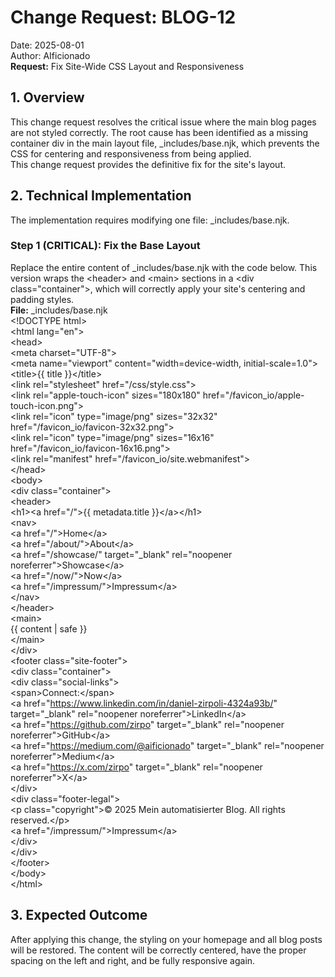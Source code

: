 # **Change Request: BLOG-12**

Date: 2025-08-01  
Author: AIficionado  
**Request:** Fix Site-Wide CSS Layout and Responsiveness

## **1\. Overview**

This change request resolves the critical issue where the main blog pages are not styled correctly. The root cause has been identified as a missing container div in the main layout file, \_includes/base.njk, which prevents the CSS for centering and responsiveness from being applied.  
This change request provides the definitive fix for the site's layout.

## **2\. Technical Implementation**

The implementation requires modifying one file: \_includes/base.njk.

### **Step 1 (CRITICAL): Fix the Base Layout**

Replace the entire content of \_includes/base.njk with the code below. This version wraps the \<header\> and \<main\> sections in a \<div class="container"\>, which will correctly apply your site's centering and padding styles.  
**File:** \_includes/base.njk  
\<\!DOCTYPE html\>  
\<html lang="en"\>  
\<head\>  
    \<meta charset="UTF-8"\>  
    \<meta name="viewport" content="width=device-width, initial-scale=1.0"\>  
    \<title\>{{ title }}\</title\>  
    \<link rel="stylesheet" href="/css/style.css"\>  
	\<link rel="apple-touch-icon" sizes="180x180" href="/favicon\_io/apple-touch-icon.png"\>  
	\<link rel="icon" type="image/png" sizes="32x32" href="/favicon\_io/favicon-32x32.png"\>  
	\<link rel="icon" type="image/png" sizes="16x16" href="/favicon\_io/favicon-16x16.png"\>  
	\<link rel="manifest" href="/favicon\_io/site.webmanifest"\>  
\</head\>  
\<body\>  
    \<div class="container"\>  
        \<header\>  
            \<h1\>\<a href="/"\>{{ metadata.title }}\</a\>\</h1\>  
            \<nav\>  
                \<a href="/"\>Home\</a\>  
                \<a href="/about/"\>About\</a\>  
                \<a href="/showcase/" target="\_blank" rel="noopener noreferrer"\>Showcase\</a\>  
                \<a href="/now/"\>Now\</a\>  
                \<a href="/impressum/"\>Impressum\</a\>  
            \</nav\>  
        \</header\>  
        \<main\>  
            {{ content | safe }}  
        \</main\>  
    \</div\>  
    \<footer class="site-footer"\>  
        \<div class="container"\>  
            \<div class="social-links"\>  
                \<span\>Connect:\</span\>  
                \<a href="https://www.linkedin.com/in/daniel-zirpoli-4324a93b/" target="\_blank" rel="noopener noreferrer"\>LinkedIn\</a\>  
                \<a href="https://github.com/zirpo" target="\_blank" rel="noopener noreferrer"\>GitHub\</a\>  
                \<a href="https://medium.com/@aificionado" target="\_blank" rel="noopener noreferrer"\>Medium\</a\>  
                \<a href="https://x.com/zirpo" target="\_blank" rel="noopener noreferrer"\>X\</a\>  
            \</div\>  
            \<div class="footer-legal"\>  
                \<p class="copyright"\>© 2025 Mein automatisierter Blog. All rights reserved.\</p\>  
                \<a href="/impressum/"\>Impressum\</a\>  
            \</div\>  
        \</div\>  
    \</footer\>  
\</body\>  
\</html\>

## **3\. Expected Outcome**

After applying this change, the styling on your homepage and all blog posts will be restored. The content will be correctly centered, have the proper spacing on the left and right, and be fully responsive again.